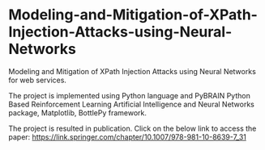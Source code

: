 # Modeling-and-Mitigation-of-XPath-Injection-Attacks-using-Neural-Networks
Modeling and Mitigation of XPath Injection Attacks using Neural Networks for web services.

The project is implemented using Python language and PyBRAIN Python Based Reinforcement Learning Artificial Intelligence and Neural Networks package, Matplotlib, BottlePy framework.

The project is resulted in publication. Click on the below link to access the paper: 
https://link.springer.com/chapter/10.1007/978-981-10-8639-7_31
